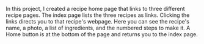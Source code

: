 In this project, I created a recipe home page that links to three different recipe pages.
The index page lists the three recipes as links.
Clicking the links directs you to that recipe's webpage.
Here you can see the recipe's name, a photo, a list of ingredients, and the numbered steps to make it.
A Home button is at the bottom of the page and returns you to the index page.
